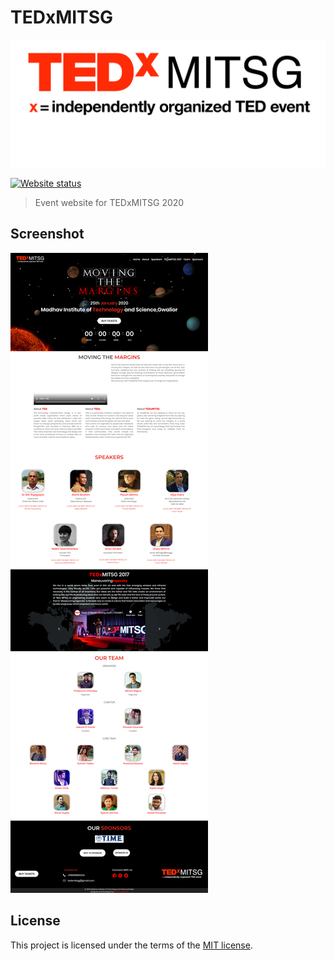 # TEDxMITSG
![TEDxMITSG logo](assets/logo_black.png)

[![Website status](https://img.shields.io/website-up-down-green-red/https/tedxmitsg.netlify.com.svg?label=Website%20status&style=for-the-badge)](https://tedxmitsg.netlify.com)


> Event website for TEDxMITSG 2020

## Screenshot

![screenshot-2018-1-16](assets/screencapture-file-J-Web-Project-official-index-html-2020-03-16-01_09_20.png)

## License

This project is licensed under the terms of the [MIT license](LICENSE).

